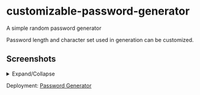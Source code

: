 # customizable-password-generator

A simple random password generator

Password length and character set used in generation can be customized.

## Screenshots

<details>
<summary>Expand/Collapse</summary>

![The generator](https://puu.sh/GC5dT/405ddcad0c.png)

![A password generated](https://puu.sh/GC5kb/73d136c167.png)

![Again?](https://puu.sh/GC5kA/4ae62bf9b5.png)

</details>

Deployment: [Password Generator](https://ducktrshessami.github.io/customizable-password-generator)
